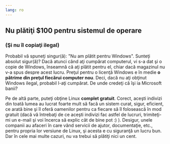 ```yaml
---
lang: ro
---
```





<h2>Nu plătiţi $100 pentru sistemul de operare</h2>
<h3>(Şi nu îl copiaţi ilegal)</h3>

Probabil vă spuneţi singur(ă): "Nu am plătit pentru Windows". Sunteţi absolut sigur(ă)?
Dacă atunci când aţi cumpărat computerul, vi s-a dat şi o copie de Windows, înseamnă că aţi
plătit pentru el, chiar dacă magazinul nu v-a spus despre acest lucru. Preţul pentru o licenţă
Windows e în medie <b>o pătrime din preţul fiecărui computer nou</b>. Deci, dacă nu aţi
obţinut Windows ilegal, probabil l-aţi cumpărat. De unde credeţi că îşi ia Microsoft banii?

Pe de altă parte, puteţi obţine Linux <b>complet gratuit</b>. Corect, aceşti indivizi
din toată lumea au lucrat foarte mult să facă un sistem curat, sigur, eficient, ce arată bine
şi îl oferă oamenilor pentru ca fiecare să îl folosească în mod gratuit (dacă vă întrebaţi de ce
aceşti indivizi fac astfel de lucruri, trimiteţi-mi un e-mail şi voi încerca să explic cât de bine
pot :) ). Desigur, unele companii au afaceri în care vând servicii de ajutor, documentaţie, etc., pentru propria
lor versiune de Linux, şi acesta e cu siguranţă un lucru bun. Dar în cele mai multe cazuri, nu va trebui
să plătiţi nici un cent.




